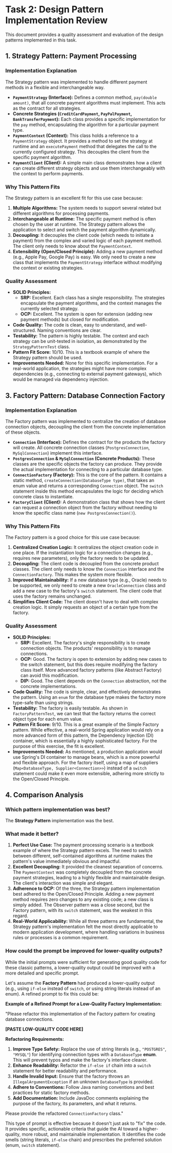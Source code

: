 # Task 2: Design Pattern Implementation Review

This document provides a quality assessment and evaluation of the design patterns implemented in this task.

## 1. Strategy Pattern: Payment Processing

### Implementation Explanation

The Strategy pattern was implemented to handle different payment methods in a flexible and interchangeable way.

-   **`PaymentStrategy` (Interface):** Defines a common method, `pay(double amount)`, that all concrete payment algorithms must implement. This acts as the contract for all strategies.
-   **Concrete Strategies (`CreditCardPayment`, `PayPalPayment`, `BankTransferPayment`):** Each class provides a specific implementation for the `pay` method, encapsulating the algorithm for a particular payment type.
-   **`PaymentContext` (Context):** This class holds a reference to a `PaymentStrategy` object. It provides a method to set the strategy at runtime and an `executePayment` method that delegates the call to the currently configured strategy. This decouples the client from the specific payment algorithm.
-   **`PaymentClient` (Client):** A simple main class demonstrates how a client can create different strategy objects and use them interchangeably with the context to perform payments.

### Why This Pattern Fits

The Strategy pattern is an excellent fit for this use case because:
1.  **Multiple Algorithms:** The system needs to support several related but different algorithms for processing payments.
2.  **Interchangeable at Runtime:** The specific payment method is often chosen by the user at runtime. The Strategy pattern allows the application to select and switch the payment algorithm dynamically.
3.  **Decoupling:** It decouples the client code (which needs to initiate a payment) from the complex and varied logic of each payment method. The client only needs to know about the `PaymentContext`.
4.  **Extensibility (Open/Closed Principle):** Adding a new payment method (e.g., Apple Pay, Google Pay) is easy. We only need to create a new class that implements the `PaymentStrategy` interface without modifying the context or existing strategies.

### Quality Assessment
-   **SOLID Principles:**
    -   **SRP:** Excellent. Each class has a single responsibility. The strategies encapsulate the payment algorithms, and the context manages the currently selected strategy.
    -   **OCP:** Excellent. The system is open for extension (adding new payment methods) but closed for modification.
-   **Code Quality:** The code is clean, easy to understand, and well-structured. Naming conventions are clear.
-   **Testability:** The pattern is highly testable. The context and each strategy can be unit-tested in isolation, as demonstrated by the `StrategyPatternTest` class.
-   **Pattern Fit Score:** 10/10. This is a textbook example of where the Strategy pattern should be used.
-   **Improvements Needed:** None for this specific implementation. For a real-world application, the strategies might have more complex dependencies (e.g., connecting to external payment gateways), which would be managed via dependency injection.

## 3. Factory Pattern: Database Connection Factory

### Implementation Explanation

The Factory pattern was implemented to centralize the creation of database connection objects, decoupling the client from the concrete implementation of these objects.

-   **`Connection` (Interface):** Defines the contract for the products the factory will create. All concrete connection classes (`PostgresConnection`, `MySqlConnection`) implement this interface.
-   **`PostgresConnection` & `MySqlConnection` (Concrete Products):** These classes are the specific objects the factory can produce. They provide the actual implementation for connecting to a particular database type.
-   **`ConnectionFactory` (Factory):** This is the core of the pattern. It contains a static method, `createConnection(DatabaseType type)`, that takes an enum value and returns a corresponding `Connection` object. The `switch` statement inside this method encapsulates the logic for deciding which concrete class to instantiate.
-   **`FactoryClient` (Client):** A demonstration class that shows how the client can request a connection object from the factory without needing to know the specific class name (`new PostgresConnection()`).

### Why This Pattern Fits

The Factory pattern is a good choice for this use case because:
1.  **Centralized Creation Logic:** It centralizes the object creation code in one place. If the instantiation logic for a connection changes (e.g., requires new parameters), only the factory needs to be updated.
2.  **Decoupling:** The client code is decoupled from the concrete product classes. The client only needs to know the `Connection` interface and the `ConnectionFactory`. This makes the system more flexible.
3.  **Improved Maintainability:** If a new database type (e.g., Oracle) needs to be supported, we only need to create a new `OracleConnection` class and add a new case to the factory's `switch` statement. The client code that uses the factory remains unchanged.
4.  **Simplifies Client Code:** The client doesn't have to deal with complex creation logic. It simply requests an object of a certain type from the factory.

### Quality Assessment
-   **SOLID Principles:**
    -   **SRP:** Excellent. The factory's single responsibility is to create connection objects. The products' responsibility is to manage connections.
    -   **OCP:** Good. The factory is open to extension by adding new cases to the switch statement, but this does require modifying the factory class itself. More advanced factory patterns (like Abstract Factory) can avoid this modification.
    -   **DIP:** Good. The client depends on the `Connection` abstraction, not the concrete implementations.
-   **Code Quality:** The code is simple, clear, and effectively demonstrates the pattern. Using an `enum` for the database type makes the factory more type-safe than using strings.
-   **Testability:** The factory is easily testable. As shown in `FactoryPatternTest`, we can test that the factory returns the correct object type for each enum value.
-   **Pattern Fit Score:** 9/10. This is a great example of the Simple Factory pattern. While effective, a real-world Spring application would rely on a more advanced form of this pattern, the Dependency Injection (DI) container, which is essentially a highly sophisticated factory. For the purpose of this exercise, the fit is excellent.
-   **Improvements Needed:** As mentioned, a production application would use Spring's DI container to manage beans, which is a more powerful and flexible approach. For the factory itself, using a map of suppliers (`Map<DatabaseType, Supplier<Connection>>`) instead of a `switch` statement could make it even more extensible, adhering more strictly to the Open/Closed Principle.

## 4. Comparison Analysis

### Which pattern implementation was best?

The **Strategy Pattern** implementation was the best.

### What made it better?

1.  **Perfect Use Case:** The payment processing scenario is a textbook example of where the Strategy pattern excels. The need to switch between different, self-contained algorithms at runtime makes the pattern's value immediately obvious and impactful.
2.  **Excellent Decoupling:** It provided the cleanest separation of concerns. The `PaymentContext` was completely decoupled from the concrete payment strategies, leading to a highly flexible and maintainable design. The client's interaction was simple and elegant.
3.  **Adherence to OCP:** Of the three, the Strategy pattern implementation best adhered to the Open/Closed Principle. Adding a new payment method requires zero changes to any existing code; a new class is simply added. The Observer pattern was a close second, but the Factory pattern, with its `switch` statement, was the weakest in this regard.
4.  **Real-World Applicability:** While all three patterns are fundamental, the Strategy pattern's implementation felt the most directly applicable to modern application development, where handling variations in business rules or processes is a common requirement.

### How could the prompt be improved for lower-quality outputs?

While the initial prompts were sufficient for generating good quality code for these classic patterns, a lower-quality output could be improved with a more detailed and specific prompt.

Let's assume the **Factory Pattern** had produced a lower-quality output (e.g., using `if-else` instead of `switch`, or using string literals instead of an enum). A refined prompt to fix this could be:

**Example of a Refined Prompt for a Low-Quality Factory Implementation:**

"Please refactor this implementation of the Factory pattern for creating database connections.

**[PASTE LOW-QUALITY CODE HERE]**

**Refactoring Requirements:**
1.  **Improve Type Safety:** Replace the use of string literals (e.g., `"POSTGRES"`, `"MYSQL"`) for identifying connection types with a `DatabaseType` **enum**. This will prevent typos and make the factory's interface clearer.
2.  **Enhance Readability:** Refactor the `if-else if` chain into a `switch` statement for better readability and performance.
3.  **Handle Invalid Input:** Ensure that the factory throws an `IllegalArgumentException` if an unknown `DatabaseType` is provided.
4.  **Adhere to Conventions:** Follow Java naming conventions and best practices for static factory methods.
5.  **Add Documentation:** Include JavaDoc comments explaining the purpose of the factory, its parameters, and what it returns.

Please provide the refactored `ConnectionFactory` class."

This type of prompt is effective because it doesn't just ask to "fix" the code. It provides specific, actionable criteria that guide the AI toward a higher-quality, more robust, and maintainable implementation. It identifies the code smells (string literals, `if-else` chain) and prescribes the preferred solution (enum, `switch` statement). 